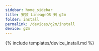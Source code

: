 ```yaml
---
sidebar: home_sidebar
title: 安装 LineageOS 到 g2m
folder: install
permalink: /devices/g2m/install
device: g2m
---
```

{% include templates/device_install.md %}

